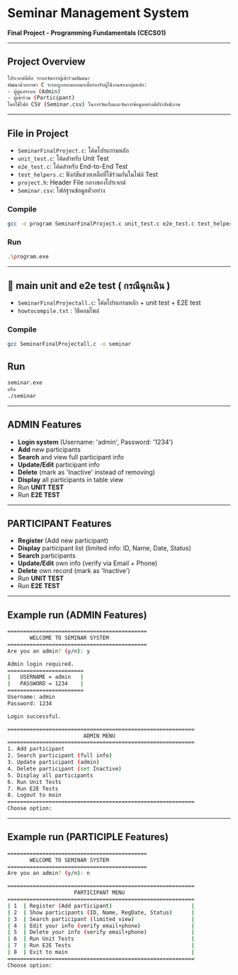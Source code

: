 # Seminar Management System
**Final Project - Programming Fundamentals (CECS01)**

---

## Project Overview
```bash
โปรเจกต์นี้คือ ระบบจัดการผู้เข้าร่วมสัมมนา
พัฒนาด้วยภาษา C ระบบถูกออกแบบมาเพื่อรองรับผู้ใช้งานสองกลุ่มหลัก:
- ผู้ดูแลระบบ (Admin)
- ผู้เข้าร่วม (Participant)
โดยใช้ไฟล์ CSV (Seminar.csv) ในการจัดเก็บและจัดการข้อมูลอย่างมีประสิทธิภาพ
```
---
## File in Project
* `SeminarFinalProject.c`: โค้ดโปรแกรมหลัก
* `unit_test.c`: โค้ดสำหรับ Unit Test
* `e2e_test.c`: โค้ดสำหรับ End-to-End Test
* `test_helpers.c`: ฟังก์ชันช่วยเหลือที่ใช้ร่วมกันในไฟล์ Test
* `project.h`: Header File กลางของโปรเจกต์
* `Seminar.csv`: ไฟล์ฐานข้อมูลตัวอย่าง
### Compile
```bash
gcc -o program SeminarFinalProject.c unit_test.c e2e_test.c test_helpers.c -Wextra -Wall
```
### Run
```bash
.\program.exe
```
---

## 📁 main unit and e2e test ( กรณีฉุกเฉิน )
* `SeminarFinalProjectall.c`: โค้ดโปรแกรมหลัก + unit test + E2E test
* `howtocompile.txt` : วิธีคอมไพล์
### Compile
```bash
gcc SeminarFinalProjectall.c -o seminar
```
## Run
```bash
seminar.exe
หรือ
./seminar
```
---

## ADMIN Features
- **Login system** (Username: 'admin', Password: '1234')
- **Add** new participants
- **Search** and view full participant info
- **Update/Edit** participant info
- **Delete** (mark as 'Inactive' instead of removing)
- **Display** all participants in table view
- Run **UNIT TEST**
- Run **E2E TEST**

---

## PARTICIPANT Features
- **Register** (Add new participant)
- **Display** participant list (limited info: ID, Name, Date, Status)
- **Search** participants
- **Update/Edit** own info (verify via Email + Phone)
- **Delete** own record (mark as 'Inactive')
- Run **UNIT TEST**
- Run **E2E TEST**

---
## Example run (ADMIN Features)
```bash
============================================
       WELCOME TO SEMINAR SYSTEM
============================================
Are you an admin? (y/n): y

Admin login required.
========================
|   USERNAME = admin   |
|   PASSWORD = 1234    |
========================
Username: admin
Password: 1234

Login successful.

===========================================================
                        ADMIN MENU
===========================================================
1. Add participant
2. Search participant (full info)
3. Update participant (admin)
4. Delete participant (set Inactive)
5. Display all participants
6. Run Unit Tests
7. Run E2E Tests
8. Logout to main
===========================================================
Choose option:
```
---
## Example run (PARTICIPLE Features)
```bash
============================================
       WELCOME TO SEMINAR SYSTEM
============================================
Are you an admin? (y/n): n

===========================================================
                     PARTICIPANT MENU
===========================================================
| 1  | Register (Add participant)                         |
| 2  | Show participants (ID, Name, RegDate, Status)      |
| 3  | Search participant (limited view)                  |
| 4  | Edit your info (verify email+phone)                |
| 5  | Delete your info (verify email+phone)              |
| 6  | Run Unit Tests                                     |
| 7  | Run E2E Tests                                      |
| 8  | Exit to main                                       |
===========================================================
Choose option:
```


